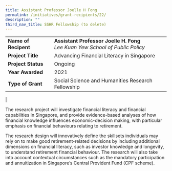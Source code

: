 ```yaml
---
title: Assistant Professor Joelle H Fong
permalink: /initiatives/grant-recipients/22/
description: ""
third_nav_title: SSHR Fellowship (to delete)
---
```



|  |  |
|---|---|
| **Name of Recipent** | **Assistant Professor Joelle H. Fong**<br>_Lee Kuan Yew School of Public Policy_ |
| **Project Title** | Advancing Financial Literacy in Singapore |
| **Project Status** | Ongoing |
| **Year Awarded** | 2021 |
| **Type of Grant** | Social Science and Humanities Research Fellowship |
|

The research project will investigate financial literacy and financial capabilities in Singapore, and provide evidence-based analyses of how financial knowledge influences economic-decision making, with particular emphasis on financial behaviours relating to retirement.    

The research design will innovatively define the skillsets individuals may rely on to make good retirement-related decisions by including additional dimensions on financial literacy, such as investor knowledge and longevity, to understand retirement financial behaviour. The research will also take into account contextual circumstances such as the mandatory participation and annuitization in Singapore’s Central Provident Fund (CPF scheme).